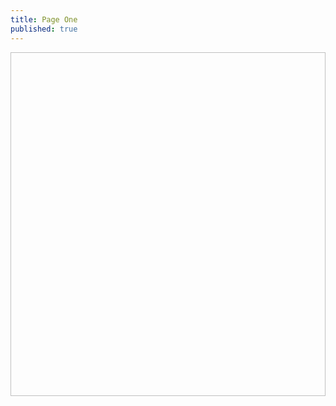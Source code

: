 ```yaml
---
title: Page One
published: true
---
```

<img href="https://github.com/LWFlouisa/UFImages/blob/main/images/uploadedfairy_P1.png?raw=true" width="800px" height="550px"/>
